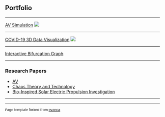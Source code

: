 ## Portfolio

---

<!--### Category Name 1 -->

[AV Simulation](https://github.com/anafdal/AV-Simulation)
<img src="images/dummy_thumbnail.jpg?raw=true"/>

---
[COVID-19 3D Data Visualization](https://github.com/anafdal/CGT515_DataVisualization)
<img src="images/dummy_thumbnail.jpg?raw=true"/>

---
[Interactive Bifurcation Graph](https://mcs.bw.edu/~adalipi15/Chaos_Theory_And_Technology_Paper.html)
<!--<img src="images/dummy_thumbnail.jpg?raw=true"/>-->
<object type="text/html" data="https://mcs.bw.edu/~adalipi15/135/bff.html">
</object>


---

### Research Papers

- [AV](http://example.com/)
- [Chaos Theory and Technology](https://mcs.bw.edu/~adalipi15/Chaos_Theory_And_Technology_Paper.html)
- [Bio-Inspired Solar Electric Propulsion Investigation](/pdf/2018%20Space%20Academy%20Final%20Report%20copy-converted.pdf)


---




---
<p style="font-size:11px">Page template forked from <a href="https://github.com/evanca/quick-portfolio">evanca</a></p>
<!-- Remove above link if you don't want to attibute -->
